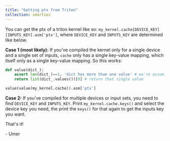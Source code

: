```yaml
---
title: "Getting ptx from Triton"
collection: smarties
---
```


You can get the ptx of a triton kernel like so:  `my_kernel.cache[DEVICE_KEY][INPUTS_KEY].asm['ptx']`, where `DEVICE_KEY` and `INPUTS_KEY` are determined like below.

**Case 1 (most likely):** If you've compiled the kernel only for a single device and a single set of inputs, `cache` only has a single key-value mapping, which itself only as a single key-value mapping. So this works:

```py
def value(dict_):
    assert len(dict_)==1, 'dict has more than one value' # we're assuming a single env & a single input set
    return list(dict_.values())[0] # return that single value

value(value(my_kernel.cache)).asm['ptx']
```

**Case 2:** If you've compiled for multiple devices or input sets, you need to find `DEVICE_KEY` and `INPUTS_KEY`. Print `my_kernel.cache.keys()` and select the device key you need, the print the `keys()` for that again to get the inputs key you want.

That's it!

\- Umer
